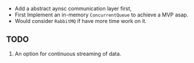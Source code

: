 - Add a abstract aynsc communication layer first,
- First Implement an in-memory `ConcurrentQueue` to achieve a MVP asap.
- Would consider `RabbitMQ` if have more time work on it. 

## TODO

1. An option for continuous streaming of data.